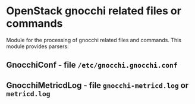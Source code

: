OpenStack gnocchi related files or commands
===========================================

Module for the processing of gnocchi related files and commands.
This module provides parsers:

GnocchiConf - file ``/etc/gnocchi.gnocchi.conf``
------------------------------------------------

GnocchiMetricdLog - file ``gnocchi-metricd.log`` or ``metricd.log``
-------------------------------------------------------------------